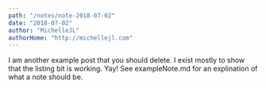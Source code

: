 ```yaml
---
path: "/notes/note-2018-07-02"
date: "2018-07-02"
author: "MichelleJL"
authorHome: "http://michellejl.com"
---
```


I am another example post that you should delete. I exist mostly to show that the listing bit is working. Yay! See exampleNote.md for an explination of what a note should be.

